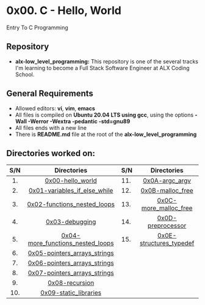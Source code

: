 # 0x00. C - Hello, World
Entry To C Programming

## Repository 
* **alx-low_level_programming:** This repository is one of the several tracks I'm learning to become a Full Stack Software Engineer at ALX Coding School.

## General Requirements
* Allowed editors: **vi**, **vim**, **emacs**
* All files is compiled on **Ubuntu 20.04 LTS using gcc**, using the options **-Wall -Werror -Wextra -pedantic -std=gnu89**
* All files ends with a new line
* There is **README.md** file at the root of the **alx-low_level_programming**


## Directories worked on:
| S/N   |       Directories          |  S/N |		Directories	     |
|:-----:|:--------------------:|:-----|:--------------------:|
|  1.   | [0x00-hello_world](https://github.com/KelvinMutuku/alx-low_level_programming/tree/master/0x00-hello_world)|  11.   | [0x0A-argc_argv](https://github.com/KelvinMutuku/alx-low_level_programming/tree/master/0x0A-argc_argv)|
|  2.   |[0x01-variables_if_else_while](https://github.com/KelvinMutuku/alx-low_level_programming/tree/master/0x01-variables_if_else_while) |  12.   |[0x0B-malloc_free](https://github.com/KelvinMutuku/alx-low_level_programming/tree/master/0x0B-malloc_free) |
|  3.   | [0x02-functions_nested_loops](https://github.com/KelvinMutuku/alx-low_level_programming/tree/master/0x02-functions_nested_loops)|  13.  |[0x0C-more_malloc_free](https://github.com/KelvinMutuku/alx-low_level_programming/tree/master/0x0C-more_malloc_free) |
|  4.   |[0x03-debugging](https://github.com/KelvinMutuku/alx-low_level_programming/tree/master/0x03-debugging) | 14.   |[0x0D-preprocessor](https://github.com/KelvinMutuku/alx-low_level_programming/tree/master/0x0D-preprocessor) |
|  5.   | [0x04-more_functions_nested_loops](https://github.com/KelvinMutuku/alx-low_level_programming/tree/master/0x04-more_functions_nested_loops)|  15.   | [0x0E-structures_typedef](https://github.com/KelvinMutuku/alx-low_level_programming/tree/master/0x0E-structures_typedef)|
|  6.   |[0x05-pointers_arrays_strings](https://github.com/KelvinMutuku/alx-low_level_programming/tree/master/0x05-pointers_arrays_strings) |
|  7.   | [0x06-pointers_arrays_strings](https://github.com/KelvinMutuku/alx-low_level_programming/tree/master/0x06-pointers_arrays_strings)|
|  8.   |[0x07-pointers_arrays_strings](https://github.com/KelvinMutuku/alx-low_level_programming/tree/master/0x07-pointers_arrays_strings) |
|  9.   | [0x08-recursion](https://github.com/KelvinMutuku/alx-low_level_programming/tree/master/0x08-recursion)|
|  10.   |[0x09-static_libraries](https://github.com/KelvinMutuku/alx-low_level_programming/tree/master/0x09-static_libraries) |
